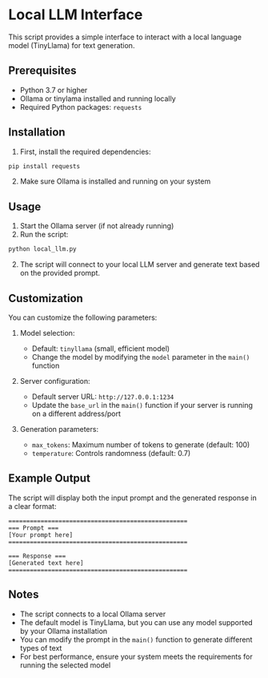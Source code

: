 # Local LLM Interface

This script provides a simple interface to interact with a local language model (TinyLlama) for text generation.

## Prerequisites

- Python 3.7 or higher
- Ollama or tinylama installed and running locally
- Required Python packages: `requests`

## Installation

1. First, install the required dependencies:
```bash
pip install requests
```

2. Make sure Ollama is installed and running on your system

## Usage

1. Start the Ollama server (if not already running)
2. Run the script:
```bash
python local_llm.py
```

2. The script will connect to your local LLM server and generate text based on the provided prompt.

## Customization

You can customize the following parameters:

1. Model selection:
   - Default: `tinyllama` (small, efficient model)
   - Change the model by modifying the `model` parameter in the `main()` function

2. Server configuration:
   - Default server URL: `http://127.0.0.1:1234`
   - Update the `base_url` in the `main()` function if your server is running on a different address/port

3. Generation parameters:
   - `max_tokens`: Maximum number of tokens to generate (default: 100)
   - `temperature`: Controls randomness (default: 0.7)

## Example Output

The script will display both the input prompt and the generated response in a clear format:
```
==================================================
=== Prompt ===
[Your prompt here]
==================================================

=== Response ===
[Generated text here]
==================================================
```

## Notes

- The script connects to a local Ollama server
- The default model is TinyLlama, but you can use any model supported by your Ollama installation
- You can modify the prompt in the `main()` function to generate different types of text
- For best performance, ensure your system meets the requirements for running the selected model
